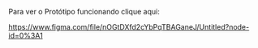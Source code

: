 Para ver o Protótipo funcionando clique aqui: 

https://www.figma.com/file/nOGtDXfd2cYbPqTBAGaneJ/Untitled?node-id=0%3A1
